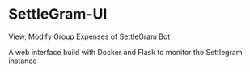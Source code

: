 # SettleGram-UI
View, Modify Group Expenses of SettleGram Bot 

A web interface build with Docker and Flask to monitor the Settlegram instance

